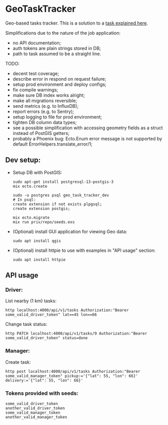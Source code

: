 # GeoTaskTracker

Geo-based tasks tracker.
This is a solution to a [task explained here](./TASK.md).

Simplifications due to the nature of the job application:
- no API documentation;
- auth tokens are plain strings stored in DB;
- path to task assumed to be a straight line.

TODO:
- decent test coverage;
- describe error in respond on request failure;
- setup prod environment and deploy configs;
- fix compile warnings;
- make sure DB index works alright;
- make all migrations reversible;
- send metrics (e.g. to InfluxDB);
- report errors (e.g. to Sentry);
- setup logging to file for prod environment;
- tighten DB column data types;
- see a possible simplification with accessing geometry fields as a struct
instead of PostGIS getters;
- probably a Phoenix bug: Ecto.Enum error message is not supported by default
ErrorHelpers.translate_error/1;

## Dev setup:

* Setup DB with PostGIS:
    ```
    sudo apt-get install postgresql-13-postgis-3
    mix ecto.create

    sudo -u postgres psql geo_task_tracker_dev
    # In psql:
    create extension if not exists plpgsql;
    create extension postgis;

    mix ecto.migrate
    mix run priv/repo/seeds.exs
    ```
* (Optional) install GUI application for viewing Geo data:
    ```
    sudo apt install qgis
    ```
* (Optional) install httpie to use with examples in "API usage" section:
    ```
    sudo apt install httpie
    ```

## API usage
### Driver:
List nearby (1 km) tasks:
```
http localhost:4000/api/v1/tasks Authorization:"Bearer some_valid_driver_token" lat==45 lon==66
```
Change task status:
```
http PATCH localhost:4000/api/v1/tasks/9 Authorization:"Bearer some_valid_driver_token" status=done
```

### Manager:
Create task:
```
http post localhost:4000/api/v1/tasks Authorization:"Bearer some_valid_manager_token" pickup:='{"lat": 55, "lon": 66}' delivery:='{"lat": 55, "lon": 66}'
```

### Tokens provided with seeds:
```
some_valid_driver_token
another_valid_driver_token
some_valid_manager_token
another_valid_manager_token
```